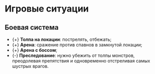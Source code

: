 # Игровые ситуации

## Боевая система

* {+} **Толпа на локации**: пострелять, отбежать;
* {+} **Арена**: сражение против спавнов в замкнутой локации;
* {+} **Арена с боссом**;
* {-} **Преследование**: нужно убежить от толпы монстров, преодолевая препятствия и одновременно отстреливая самых шустрых врагов.
